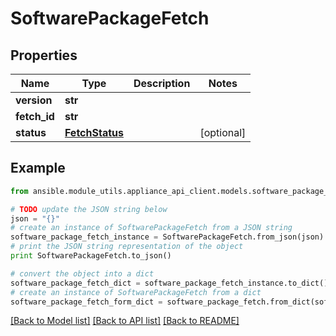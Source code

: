 # SoftwarePackageFetch


## Properties
Name | Type | Description | Notes
------------ | ------------- | ------------- | -------------
**version** | **str** |  | 
**fetch_id** | **str** |  | 
**status** | [**FetchStatus**](FetchStatus.md) |  | [optional] 

## Example

```python
from ansible.module_utils.appliance_api_client.models.software_package_fetch import SoftwarePackageFetch

# TODO update the JSON string below
json = "{}"
# create an instance of SoftwarePackageFetch from a JSON string
software_package_fetch_instance = SoftwarePackageFetch.from_json(json)
# print the JSON string representation of the object
print SoftwarePackageFetch.to_json()

# convert the object into a dict
software_package_fetch_dict = software_package_fetch_instance.to_dict()
# create an instance of SoftwarePackageFetch from a dict
software_package_fetch_form_dict = software_package_fetch.from_dict(software_package_fetch_dict)
```
[[Back to Model list]](../README.md#documentation-for-models) [[Back to API list]](../README.md#documentation-for-api-endpoints) [[Back to README]](../README.md)


